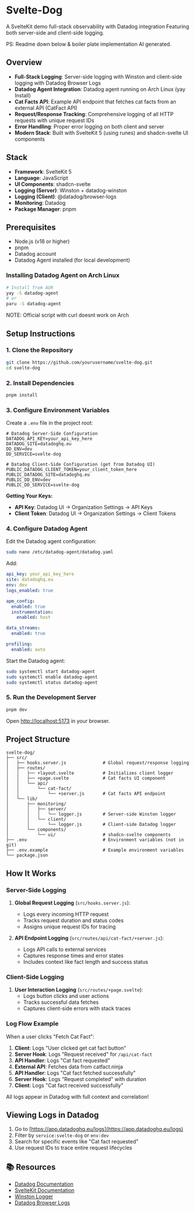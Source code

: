# Svelte-Dog 

A SvelteKit demo full-stack observability with Datadog integration
Featuring both server-side and client-side logging.

PS: Readme down below & boiler plate implementation AI generated.

## Overview 

- **Full-Stack Logging**: Server-side logging with Winston and client-side logging with Datadog Browser Logs
- **Datadog Agent Integration**: Datadog agent running on Arch Linux (yay Install)
- **Cat Facts API**: Example API endpoint that fetches cat facts from an external API (CatFact API)
- **Request/Response Tracking**: Comprehensive logging of all HTTP requests with unique request IDs
- **Error Handling**: Proper error logging on both client and server
- **Modern Stack**: Built with SvelteKit 5 (using runes) and shadcn-svelte UI components

## Stack

- **Framework**: SvelteKit 5
- **Language**: JavaScript
- **UI Components**: shadcn-svelte
- **Logging (Server)**: Winston + datadog-winston
- **Logging (Client)**: @datadog/browser-logs
- **Monitoring**: Datadog
- **Package Manager**: pnpm

## Prerequisites

- Node.js (v18 or higher)
- pnpm
- Datadog account
- Datadog Agent installed (for local development)

### Installing Datadog Agent on Arch Linux

```bash
# Install from AUR
yay -S datadog-agent
# or
paru -S datadog-agent
```
NOTE: Official script with curl doesnt work on Arch

## Setup Instructions

### 1. Clone the Repository

```bash
git clone https://github.com/yourusername/svelte-dog.git
cd svelte-dog
```

### 2. Install Dependencies

```bash
pnpm install
```

### 3. Configure Environment Variables

Create a `.env` file in the project root:

```env
# Datadog Server-Side Configuration
DATADOG_API_KEY=your_api_key_here
DATADOG_SITE=datadoghq.eu
DD_ENV=dev
DD_SERVICE=svelte-dog

# Datadog Client-Side Configuration (get from Datadog UI)
PUBLIC_DATADOG_CLIENT_TOKEN=your_client_token_here
PUBLIC_DATADOG_SITE=datadoghq.eu
PUBLIC_DD_ENV=dev
PUBLIC_DD_SERVICE=svelte-dog
```

**Getting Your Keys:**
- **API Key**: Datadog UI → Organization Settings → API Keys
- **Client Token**: Datadog UI → Organization Settings → Client Tokens

### 4. Configure Datadog Agent

Edit the Datadog agent configuration:

```bash
sudo nano /etc/datadog-agent/datadog.yaml
```

Add:

```yaml
api_key: your_api_key_here
site: datadoghq.eu
env: dev
logs_enabled: true

apm_config:
  enabled: true
  instrumentation:
    enabled: host

data_streams:
  enabled: true

profiling:
  enabled: auto
```

Start the Datadog agent:

```bash
sudo systemctl start datadog-agent
sudo systemctl enable datadog-agent
sudo systemctl status datadog-agent
```

### 5. Run the Development Server

```bash
pnpm dev
```

Open [http://localhost:5173](http://localhost:5173) in your browser.

## Project Structure

```
svelte-dog/
├── src/
│   ├── hooks.server.js              # Global request/response logging
│   ├── routes/
│   │   ├── +layout.svelte           # Initializes client logger
│   │   ├── +page.svelte             # Cat facts UI component
│   │   └── api/
│   │       └── cat-fact/
│   │           └── +server.js       # Cat facts API endpoint
│   └── lib/
│       ├── monitoring/
│       │   ├── server/
│       │   │   └── logger.js        # Server-side Winston logger
│       │   └── client/
│       │       └── logger.js        # Client-side Datadog logger
│       └── components/
│           └── ui/                  # shadcn-svelte components
├── .env                             # Environment variables (not in git)
├── .env.example                     # Example environment variables
└── package.json
```

## How It Works 

### Server-Side Logging

1. **Global Request Logging** (`src/hooks.server.js`):
   - Logs every incoming HTTP request
   - Tracks request duration and status codes
   - Assigns unique request IDs for tracing

2. **API Endpoint Logging** (`src/routes/api/cat-fact/+server.js`):
   - Logs API calls to external services
   - Captures response times and error states
   - Includes context like fact length and success status

### Client-Side Logging

1. **User Interaction Logging** (`src/routes/+page.svelte`):
   - Logs button clicks and user actions
   - Tracks successful data fetches
   - Captures client-side errors with stack traces

### Log Flow Example

When a user clicks "Fetch Cat Fact":

1. **Client**: Logs "User clicked get cat fact button"
2. **Server Hook**: Logs "Request received" for `/api/cat-fact`
3. **API Handler**: Logs "Cat fact requested"
4. **External API**: Fetches data from catfact.ninja
5. **API Handler**: Logs "Cat fact fetched successfully"
6. **Server Hook**: Logs "Request completed" with duration
7. **Client**: Logs "Cat fact received successfully"

All logs appear in Datadog with full context and correlation!

## Viewing Logs in Datadog

1. Go to [https://app.datadoghq.eu/logs](https://app.datadoghq.eu/logs)
2. Filter by `service:svelte-dog` or `env:dev`
3. Search for specific events like "Cat fact requested"
4. Use request IDs to trace entire request lifecycles

## 📚 Resources

- [Datadog Documentation](https://docs.datadoghq.com/)
- [SvelteKit Documentation](https://kit.svelte.dev/docs)
- [Winston Logger](https://github.com/winstonjs/winston)
- [Datadog Browser Logs](https://docs.datadoghq.com/logs/log_collection/javascript/)
